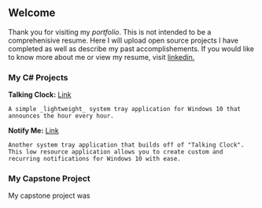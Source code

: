 ## Welcome

Thank you for visiting my _portfolio_. This is not intended to be a comprehenisive resume. Here I will upload open source projects I have completed as well as describe my past accomplishements. If you would like to know more about me or view my resume, visit [linkedin.](https://www.linkedin.com/in/joshglenen/)

### My C# Projects

**Talking Clock:** [Link](https://github.com/joshglenen/2017-Projects/blob/master/Talk_Clk_Portable.zip)
  
`A simple _lightweight_ system tray application for Windows 10 that announces the hour every hour.`

**Notify Me:** [Link](https://example.com)

`Another system tray application that builds off of "Talking Clock". This low resource application allows you to create custom and       recurring notifications for Windows 10 with ease.`


### My Capstone Project

My capstone project was


